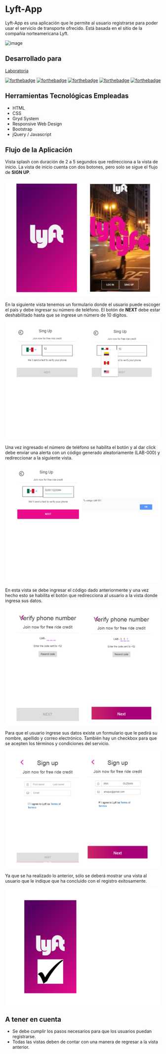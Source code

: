 # Lyft-App

Lyft-App es una aplicación que le permite al usuario registrarse para poder usar el servicio de transporte ofrecido. Está basada en el sitio de la compañía norteamericana Lyft.

![image](https://user-images.githubusercontent.com/32301650/36358674-3ef9e6e8-14e0-11e8-8564-c0ee942d2080.png)

## Desarrollado para

[Laboratoria](http://laboratoria.la)

[![forthebadge](http://forthebadge.com/images/badges/built-by-developers.svg)](http://forthebadge.com)
[![forthebadge](http://forthebadge.com/images/badges/uses-css.svg)](http://forthebadge.com)
[![forthebadge](http://forthebadge.com/images/badges/uses-html.svg)](http://forthebadge.com)
[![forthebadge](http://forthebadge.com/images/badges/uses-js.svg)](http://forthebadge.com)
[![forthebadge](https://forthebadge.com/images/badges/uses-git.svg)](http://forthebadge.com)

## Herramientas Tecnológicas Empleadas

- HTML
- CSS
- Gryd System
- Responsive Web Design
- Bootstrap
- jQuery / Javascript

## Flujo de la Aplicación

Vista splash con duración de 2 a 5 segundos que redirecciona a la vista de inicio. La vista de inicio cuenta con dos botones, pero solo se sigue el flujo de **SIGN UP**.

![Splash](assets/images/img1.png)

En la siguiente vista tenemos un formulario donde el usuario puede escoger el país y debe ingresar su número de teléfono. El botón de **NEXT** debe estar deshabilitado hasta que se ingrese un número de 10 dígitos.

![Vista Sign Up](assets/images/img2.png)

Una vez ingresado el número de teléfono se habilita el botón y al dar click debe enviar una alerta con un código generado aleatoriamente (LAB-000) y redireccionar a la siguiente vista.

![Vista Sign Up - Botón deshabilitado](assets/images/img3.png)

En esta vista se debe ingresar el código dado anteriormente y una vez hecho esto se habilita el botón que redirecciona al usuario a la vista donde ingresa sus datos.

![Vista Verify](assets/images/img4.png)

Para que el usuario ingrese sus datos existe un formulario que le pedirá su nombre, apellido y correo electrónico. También hay un checkbox para que se acepten los términos y condiciones del servicio.

![Enter Personal Information](assets/images/img5.png)

Ya que se ha realizado lo anterior, sólo se deberá mostrar una vista al usuario que le indique que ha concluido con el registro exitosamente.

![Closing](assets/images/img6.png)

## A tener en cuenta

- Se debe cumplir los pasos necesarios para que los usuarios puedan registrarse.
- Todas las vistas deben de contar con una manera de regresar a la vista anterior.